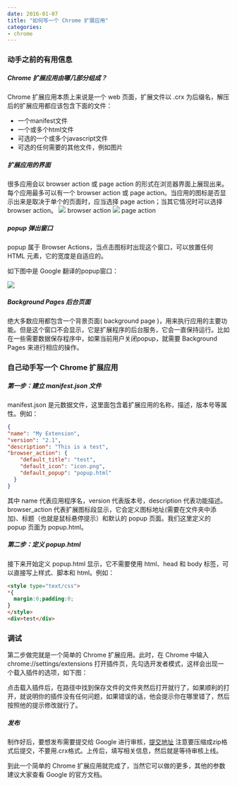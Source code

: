 ```yaml
---
date: 2016-01-07
title: "如何写一个 Chrome 扩展应用"
categories:
- chrome
---
```


### 动手之前的有用信息 

##### Chrome 扩展应用由哪几部分组成？

Chrome 扩展应用本质上来说是一个 web 页面，扩展文件以 .crx 为后缀名，解压后的扩展应用都应该包含下面的文件：

* 一个manifest文件
* 一个或多个html文件
* 可选的一个或多个javascript文件
* 可选的任何需要的其他文件，例如图片

##### 扩展应用的界面

很多应用会以 browser action 或 page action 的形式在浏览器界面上展现出来。每个应用最多可以有一个 browser action 或 page action。当应用的图标是否显示出来是取决于单个的页面时，应当选择 page action；当其它情况时可以选择 browser action。
![](http://7xjufd.dl1.z0.glb.clouddn.com/Screen%20Shot%202016-01-07%20at%2011.06.16%20PM.png)
browser action
![](http://7xjufd.dl1.z0.glb.clouddn.com/Screen%20Shot%202016-01-07%20at%2010.29.23%20PM.png)
page action

##### popup 弹出窗口

popup 属于 Browser Actions，当点击图标时出现这个窗口，可以放置任何 HTML 元素，它的宽度是自适应的。

如下图中是 Google 翻译的popup窗口：

![](http://7xjufd.dl1.z0.glb.clouddn.com/Screen%20Shot%202016-01-07%20at%2011.07.09%20PM.png)

##### Background Pages 后台页面

绝大多数应用都包含一个背景页面( background page )，用来执行应用的主要功能。但是这个窗口不会显示，它是扩展程序的后台服务，它会一直保持运行。比如在一些需要数据保存程序中，如果当前用户关闭popup，就需要 Background Pages 来进行相应的操作。

### 自己动手写一个 Chrome 扩展应用

##### 第一步：建立 manifest.json 文件

manifest.json 是元数据文件，这里面包含着扩展应用的名称，描述，版本号等属性。例如：

```json
{
"name": "My Extension",
"version": "2.1",
"description": "This is a test",
"browser_action": {
    "default_title": "test",
    "default_icon": "icon.png",
    "default_popup": "popup.html"
  }
}
```
其中 name 代表应用程序名，version 代表版本号，description 代表功能描述。browser_action 代表扩展图标段显示，它会定义图标地址(需要在文件夹中添加)、标题（也就是鼠标悬停提示）和默认的 popup 页面。我们这里定义的 popup 页面为 popup.html。

##### 第二步：定义 popup.html

接下来开始定义 popup.html 显示，它不需要使用 html、head 和 body 标签，可以直接写上样式、脚本和 html。例如：

```html
<style type="text/css">
*{
  margin:0;padding:0;
}
</style>
<div>test</div>
```

### 调试

第二步做完就是一个简单的 Chrome 扩展应用。此时，在 Chrome 中输入 chrome://settings/extensions 打开插件页，先勾选开发者模式，这样会出现一个载入插件的选项，如下图：

点击载入插件后，在路径中找到保存文件的文件夹然后打开就行了，如果顺利的打开，就说明你的插件没有任何问题，如果错误的话，他会提示你在哪里错了，然后按照他的提示修改就行了。

##### 发布

制作好后，要想发布需要提交给 Google 进行审核，[提交地址](https://chrome.google.com/webstore/developer/update) 注意要压缩成zip格式后提交，不要用.crx格式。上传后，填写相关信息，然后就是等待审核上线。

到此一个简单的 Chrome 扩展应用就完成了，当然它可以做的更多，其他的参数建议大家查看 Google 的官方文档。
